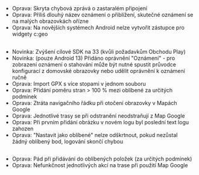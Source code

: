 ##
- Oprava: Skryta chybová zprává o zastaralém připojení
- Oprava: Příliš dlouhý název oznámení o přiblížení, skutečné oznámení se na malých obrazovkách ořízne
- Oprava: Na novějších systémech Android nelze vytvořit zástupce pro widgety c:geo

##
- Novinka: Zvýšení cílové SDK na 33 (kvůli požadavkům Obchodu Play)
- Novinka: (pouze Android 13) Přidáno oprávnění "Oznámení" - pro zobrazení oznámení o stahování může být nutné spustit průvodce konfigurací z domovské obrazovky nebo udělit oprávnění k oznámení ručně
- Oprava: Import GPX s více stopami v jednom souboru
- Oprava: Přidání poměru stran > 100 % mezi oblíbené za určitých podmínek
- Oprava: Ztráta navigačního řádku při otočení obrazovky v Mapách Google
- Oprava: Jednotlivé trasy se při odstranění neodstraňují z Map Google
- Oprava: Při prvním přidání obrázku v novém logu byl poslední text logu zahozen
- Oprava: "Nastavit jako oblíbené" nelze odškrtnout, pokud nezůstal žádný oblíbený bod, logování skončí chybou

##
- Oprava: Pád při přidávání do oblíbených položek (za určitých podmínek)
- Oprava: Nefunkčnost jednotlivých akcí na trase při použití Map Google
